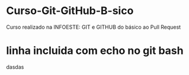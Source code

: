 # Curso-Git-GitHub-B-sico
Curso realizado na INFOESTE: GIT e GITHUB do básico ao Pull Request
# linha incluida com echo no git bash
dasdas

